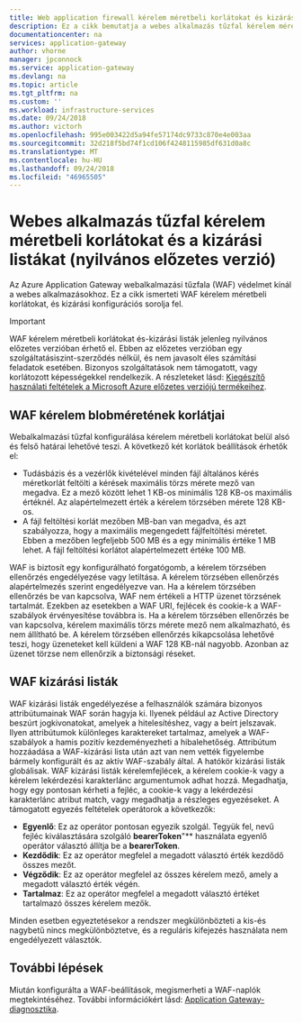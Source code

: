 ```yaml
---
title: Web application firewall kérelem méretbeli korlátokat és kizárási listák az Azure Application Gateway – Azure portal |} A Microsoft Docs
description: Ez a cikk bemutatja a webes alkalmazás tűzfal kérelem méretbeli korlátokat, és kizárási sorolja fel az Azure Portalon az Application Gateway-konfiguráció.
documentationcenter: na
services: application-gateway
author: vhorne
manager: jpconnock
ms.service: application-gateway
ms.devlang: na
ms.topic: article
ms.tgt_pltfrm: na
ms.custom: ''
ms.workload: infrastructure-services
ms.date: 09/24/2018
ms.author: victorh
ms.openlocfilehash: 995e003422d5a94fe57174dc9733c870e4e003aa
ms.sourcegitcommit: 32d218f5bd74f1cd106f4248115985df631d0a8c
ms.translationtype: MT
ms.contentlocale: hu-HU
ms.lasthandoff: 09/24/2018
ms.locfileid: "46965505"
---
```

# <a name="web-application-firewall-request-size-limits-and-exclusion-lists-public-preview"></a>Webes alkalmazás tűzfal kérelem méretbeli korlátokat és a kizárási listákat (nyilvános előzetes verzió)

Az Azure Application Gateway webalkalmazási tűzfala (WAF) védelmet kínál a webes alkalmazásokhoz. Ez a cikk ismerteti WAF kérelem méretbeli korlátokat, és kizárási konfigurációs sorolja fel.

> [!IMPORTANT]
> WAF kérelem méretbeli korlátokat és-kizárási listák jelenleg nyilvános előzetes verzióban érhető el. Ebben az előzetes verzióban egy szolgáltatásiszint-szerződés nélkül, és nem javasolt éles számítási feladatok esetében. Bizonyos szolgáltatások nem támogatott, vagy korlátozott képességekkel rendelkezik. A részleteket lásd: [Kiegészítő használati feltételek a Microsoft Azure előzetes verziójú termékeihez](https://azure.microsoft.com/support/legal/preview-supplemental-terms/).

## <a name="waf-request-size-limits"></a>WAF kérelem blobméretének korlátjai
Webalkalmazási tűzfal konfigurálása kérelem méretbeli korlátokat belül alsó és felső határai lehetővé teszi. A következő két korlátok beállítások érhetők el:
- Tudásbázis és a vezérlők kivételével minden fájl általános kérés méretkorlát feltölti a kérések maximális törzs mérete mező van megadva. Ez a mező között lehet 1 KB-os minimális 128 KB-os maximális értéknél. Az alapértelmezett érték a kérelem törzsében mérete 128 KB-os.
- A fájl feltöltési korlát mezőben MB-ban van megadva, és azt szabályozza, hogy a maximális megengedett fájlfeltöltési méretet. Ebben a mezőben legfeljebb 500 MB és a egy minimális értéke 1 MB lehet. A fájl feltöltési korlátot alapértelmezett értéke 100 MB.

WAF is biztosít egy konfigurálható forgatógomb, a kérelem törzsében ellenőrzés engedélyezése vagy letiltása. A kérelem törzsében ellenőrzés alapértelmezés szerint engedélyezve van. Ha a kérelem törzsében ellenőrzés be van kapcsolva, WAF nem értékeli a HTTP üzenet törzsének tartalmát. Ezekben az esetekben a WAF URI, fejlécek és cookie-k a WAF-szabályok érvényesítése továbbra is. Ha a kérelem törzsében ellenőrzés be van kapcsolva, kérelem maximális törzs mérete mező nem alkalmazható, és nem állítható be. A kérelem törzsében ellenőrzés kikapcsolása lehetővé teszi, hogy üzeneteket kell küldeni a WAF 128 KB-nál nagyobb. Azonban az üzenet törzse nem ellenőrzik a biztonsági réseket.

## <a name="waf-exclusion-lists"></a>WAF kizárási listák

WAF kizárási listák engedélyezése a felhasználók számára bizonyos attribútumainak WAF során hagyja ki. Ilyenek például az Active Directory beszúrt jogkivonatokat, amelyek a hitelesítéshez, vagy a beírt jelszavak. Ilyen attribútumok különleges karaktereket tartalmaz, amelyek a WAF-szabályok a hamis pozitív kezdeményezheti a hibalehetőség. Attribútum hozzáadása a WAF-kizárási lista után azt van nem vették figyelembe bármely konfigurált és az aktív WAF-szabály által. A hatókör kizárási listák globálisak.
WAF kizárási listák kérelemfejlécek, a kérelem cookie-k vagy a kérelem lekérdezési karakterlánc argumentumok adhat hozzá. Megadhatja, hogy egy pontosan kérheti a fejléc, a cookie-k vagy a lekérdezési karakterlánc atribut match, vagy megadhatja a részleges egyezéseket. A támogatott egyezés feltételek operátorok a következők: 
- **Egyenlő**: Ez az operátor pontosan egyezik szolgál. Tegyük fel, nevű fejléc kiválasztására szolgáló **bearerToken**"** használata egyenlő operátor választó állítja be a **bearerToken**. 
- **Kezdődik**: Ez az operátor megfelel a megadott választó érték kezdődő összes mezőt. 
- **Végződik**: Ez az operátor megfelel az összes kérelem mező, amely a megadott választó érték végén. 
- **Tartalmaz**: Ez az operátor megfelel a megadott választó értéket tartalmazó összes kérelem mezők.

Minden esetben egyeztetésekor a rendszer megkülönbözteti a kis-és nagybetű nincs megkülönböztetve, és a reguláris kifejezés használata nem engedélyezett választók.

## <a name="next-steps"></a>További lépések

Miután konfigurálta a WAF-beállítások, megismerheti a WAF-naplók megtekintéséhez. További információkért lásd: [Application Gateway-diagnosztika](application-gateway-diagnostics.md#diagnostic-logging).